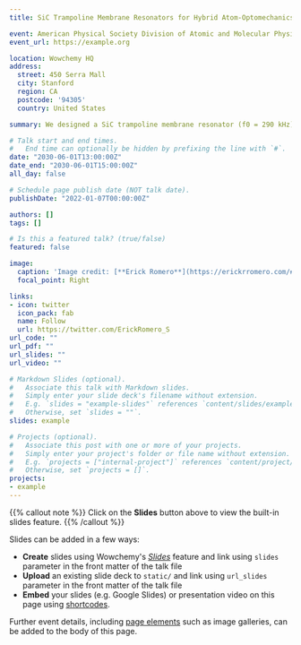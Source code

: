 ```yaml
---
title: SiC Trampoline Membrane Resonators for Hybrid Atom-Optomechanics Experiments

event: American Physical Society Division of Atomic and Molecular Physics Meeting
event_url: https://example.org

location: Wowchemy HQ
address:
  street: 450 Serra Mall
  city: Stanford
  region: CA
  postcode: '94305'
  country: United States

summary: We designed a SiC trampoline membrane resonator (f0 = 290 kHz) with high mechanical quality factor (Q =107) at room temperature for quantum opto-mechanics experiments. Combining a trampoline design with a mechanical low pass filter, we improve the Q factor and suppress the two principal damping mechanisms, Thermo-elastic and Clamping. We present the detailed fabrication process, the experimental characterization of the resonators (spectrum and Q factors), discussion of results, conclusions, future improvements and its perspectives on hybrid-atom quantum opto-mechanics experiments. The fabrication have been done in the Australian National Fabrication Facility, Queensland node, using commercial Si/SiC wafers with a SiC membrane layer of 300 nm and a Si substrate of 500 µm. Through standard microfabrication techniques (photolithography, RIE, DRIE and XeFl etching) we release the SiC resonator. We will use these resonators to get a coupling between its fundamental mode cooled to the ground state and the oscillations of CM of cold rubidium atoms in an optical trap to test fundamental physics and applications in precision measurements of gravitational effects.

# Talk start and end times.
#   End time can optionally be hidden by prefixing the line with `#`.
date: "2030-06-01T13:00:00Z"
date_end: "2030-06-01T15:00:00Z"
all_day: false

# Schedule page publish date (NOT talk date).
publishDate: "2022-01-07T00:00:00Z"

authors: []
tags: []

# Is this a featured talk? (true/false)
featured: false

image:
  caption: 'Image credit: [**Erick Romero**](https://erickrromero.com/#about)'
  focal_point: Right

links:
- icon: twitter
  icon_pack: fab
  name: Follow
  url: https://twitter.com/ErickRomero_S
url_code: ""
url_pdf: ""
url_slides: ""
url_video: ""

# Markdown Slides (optional).
#   Associate this talk with Markdown slides.
#   Simply enter your slide deck's filename without extension.
#   E.g. `slides = "example-slides"` references `content/slides/example-slides.md`.
#   Otherwise, set `slides = ""`.
slides: example

# Projects (optional).
#   Associate this post with one or more of your projects.
#   Simply enter your project's folder or file name without extension.
#   E.g. `projects = ["internal-project"]` references `content/project/deep-learning/index.md`.
#   Otherwise, set `projects = []`.
projects:
- example
---
```


{{% callout note %}}
Click on the **Slides** button above to view the built-in slides feature.
{{% /callout %}}

Slides can be added in a few ways:

- **Create** slides using Wowchemy's [*Slides*](https://wowchemy.com/docs/managing-content/#create-slides) feature and link using `slides` parameter in the front matter of the talk file
- **Upload** an existing slide deck to `static/` and link using `url_slides` parameter in the front matter of the talk file
- **Embed** your slides (e.g. Google Slides) or presentation video on this page using [shortcodes](https://wowchemy.com/docs/writing-markdown-latex/).

Further event details, including [page elements](https://wowchemy.com/docs/writing-markdown-latex/) such as image galleries, can be added to the body of this page.
